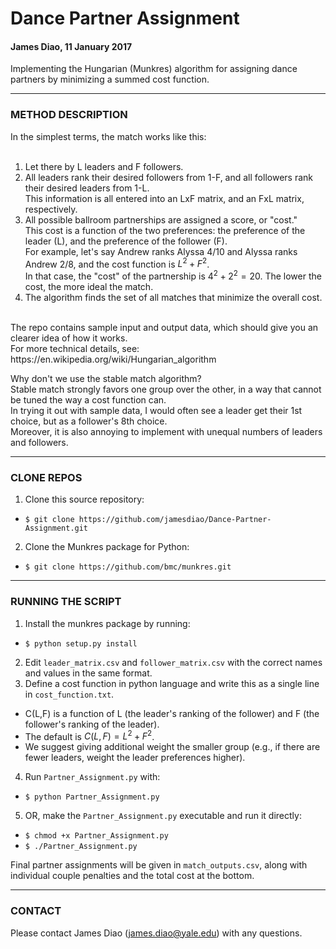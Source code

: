 # Dance Partner Assignment

#### James Diao, 11 January 2017

Implementing the Hungarian (Munkres) algorithm for assigning dance partners by minimizing a summed cost function. 


-------------------------------------------------------------

### METHOD DESCRIPTION

In the simplest terms, the match works like this:  
<br />
1. Let there by L leaders and F followers.  
2. All leaders rank their desired followers from 1-F, and all followers rank their desired leaders from 1-L.  
This information is all entered into an LxF matrix, and an FxL matrix, respectively.  
3. All possible ballroom partnerships are assigned a score, or "cost."  
This cost is a function of the two preferences: the preference of the leader (L), and the preference of the follower (F).  
For example, let's say Andrew ranks Alyssa $4/10$ and Alyssa ranks Andrew $2/8$, and the cost function is $L^2 + F^2$.  
In that case, the "cost" of the partnership is $4^2 + 2^2 = 20$. The lower the cost, the more ideal the match.  
4. The algorithm finds the set of all matches that minimize the overall cost.  
<br />
The repo contains sample input and output data, which should give you an clearer idea of how it works. 
<br />
For more technical details, see: https://en.wikipedia.org/wiki/Hungarian_algorithm


Why don't we use the stable match algorithm?  
Stable match strongly favors one group over the other, in a way that cannot be tuned the way a cost function can.  
In trying it out with sample data, I would often see a leader get their 1st choice, but as a follower's 8th choice.  
Moreover, it is also annoying to implement with unequal numbers of leaders and followers. 


-------------------------------------------------------------

### CLONE REPOS

1. Clone this source repository: <br />
 - `$ git clone https://github.com/jamesdiao/Dance-Partner-Assignment.git`  
2. Clone the Munkres package for Python:  
 - `$ git clone https://github.com/bmc/munkres.git`

-------------------------------------------------------------

### RUNNING THE SCRIPT

1. Install the munkres package by running:  
 - `$ python setup.py install`  
2. Edit `leader_matrix.csv` and `follower_matrix.csv` with the correct names and values in the same format.  
3. Define a cost function in python language and write this as a single line in `cost_function.txt`.  
 - C(L,F) is a function of L (the leader's ranking of the follower) and F (the follower's ranking of the leader).  
 - The default is $C(L,F) = L^2 + F^2$.  
 - We suggest giving additional weight the smaller group (e.g., if there are fewer leaders, weight the leader preferences higher).  
4. Run `Partner_Assignment.py` with:  
 - `$ python Partner_Assignment.py`
5. OR, make the `Partner_Assignment.py` executable and run it directly:  
 - `$ chmod +x Partner_Assignment.py`
 - `$ ./Partner_Assignment.py`  

Final partner assignments will be given in `match_outputs.csv`, along with individual couple penalties and the total cost at the bottom. 

-----------------------------------------------------------------

### CONTACT  

Please contact James Diao (james.diao@yale.edu) with any questions. 

<br />
<br />
<br />


